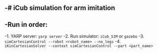 -# iCub simulation for arm imitation
 -
 -Run in order:
 -
 -1. YARP server: `yarp server`
 -2. Run simulator: `iCub_SIM` or `gazebo`
 -3. `simCartesianControl --robot <robot_name> --no_legs`
 -4. `iKinCartesianSolver --context simCartesianControl --part <part_name>`
